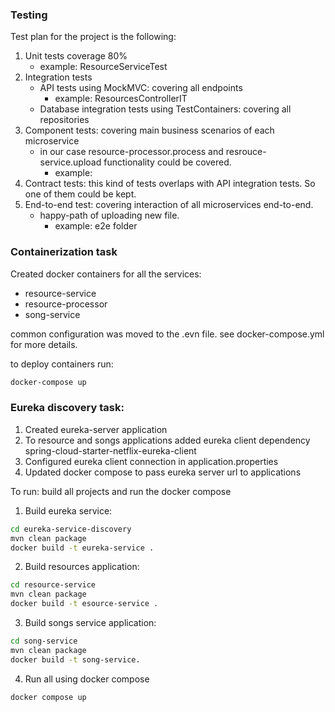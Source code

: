### Testing

Test plan for the project is the following:

1. Unit tests coverage 80%
   - example: ResourceServiceTest
2. Integration tests
   - API tests using MockMVC: covering all endpoints
     - example: ResourcesControllerIT
   - Database integration tests using TestContainers: covering all repositories
3. Component tests: covering main business scenarios of each microservice
   - in our case resource-processor.process and resrouce-service.upload functionality could be covered. 
      - example:
4. Contract tests: this kind of tests overlaps with API integration tests. So one of them could be kept.
5. End-to-end test: covering interaction of all microservices end-to-end.
   - happy-path of uploading new file.
     - example: e2e folder




### Containerization task

Created docker containers for all the services:
- resource-service
- resource-processor
- song-service

common configuration was moved to the .evn file.
see docker-compose.yml for more details. 

to deploy containers run:
```bash
docker-compose up
```

### Eureka discovery task:

1. Created eureka-server application
2. To resource and songs applications added eureka client dependency spring-cloud-starter-netflix-eureka-client
3. Configured eureka client connection in application.properties
4. Updated docker compose to pass eureka server url to applications

To run:
build all projects and run the docker compose

1. Build eureka service:

```bash
cd eureka-service-discovery
mvn clean package
docker build -t eureka-service .
```

2. Build resources application:

```bash
cd resource-service
mvn clean package
docker build -t esource-service .
```

3. Build songs service application:

```bash
cd song-service
mvn clean package
docker build -t song-service.
```

4. Run all using docker compose

```bash
docker compose up
```

